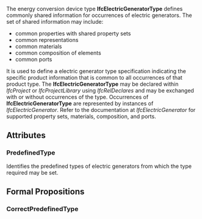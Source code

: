 The energy conversion device type **IfcElectricGeneratorType** defines commonly shared information for occurrences of electric generators. The set of shared information may include:

* common properties with shared property sets
* common representations
* common materials
* common composition of elements
* common ports


<!-- end of short definition -->

It is used to define a electric generator type specification indicating the specific product information that is common to all occurrences of that product type. The **IfcElectricGeneratorType** may be declared within _IfcProject_ or _IfcProjectLibrary_ using _IfcRelDeclares_ and may be exchanged with or without occurrences of the type. Occurrences of **IfcElectricGeneratorType** are represented by instances of _IfcElectricGenerator_. Refer to the documentation at _IfcElectricGenerator_ for supported property sets, materials, composition, and ports.

## Attributes

### PredefinedType
Identifies the predefined types of electric generators from which the type required may be set.

## Formal Propositions

### CorrectPredefinedType

